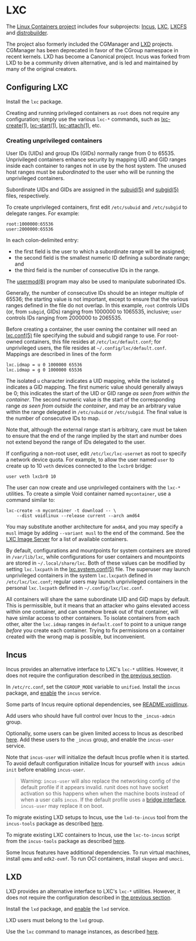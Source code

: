 # LXC

The [Linux Containers project](https://linuxcontainers.org/) includes four
subprojects: [Incus](https://linuxcontainers.org/incus/introduction/),
[LXC](https://linuxcontainers.org/lxc/introduction/),
[LXCFS](https://linuxcontainers.org/lxcfs/introduction/) and
[distrobuilder](https://linuxcontainers.org/distrobuilder/introduction/).

The project also formerly included the CGManager and
[LXD](https://canonical.com/lxd) projects. CGManager has been deprecated in
favor of the CGroup namespace in recent kernels. LXD has become a Canonical
project. Incus was forked from LXD to be a community driven alternative, and is
led and maintained by many of the original creators.

## Configuring LXC

Install the `lxc` package.

Creating and running privileged containers as `root` does not require any
configuration; simply use the various `lxc-*` commands, such as
[lxc-create(1)](https://man.voidlinux.org/lxc-create.1),
[lxc-start(1)](https://man.voidlinux.org/lxc-start.1),
[lxc-attach(1)](https://man.voidlinux.org/lxc-attach.1), etc.

### Creating unprivileged containers

User IDs (UIDs) and group IDs (GIDs) normally range from 0 to 65535.
Unprivileged containers enhance security by mapping UID and GID ranges inside
each container to ranges not in use by the host system. The unused host ranges
must be *subordinated* to the user who will be running the unprivileged
containers.

Subordinate UIDs and GIDs are assigned in the
[subuid(5)](https://man.voidlinux.org/subuid.5) and
[subgid(5)](https://man.voidlinux.org/subgid.5) files, respectively.

To create unprivileged containers, first edit `/etc/subuid` and `/etc/subgid` to
delegate ranges. For example:

```
root:1000000:65536
user:2000000:65536
```

In each colon-delimited entry:

- the first field is the user to which a subordinate range will be assigned;
- the second field is the smallest numeric ID defining a subordinate range; and
- the third field is the number of consecutive IDs in the range.

The [usermod(8)](https://man.voidlinux.org/usermod.8) program may also be used
to manipulate suborinated IDs.

Generally, the number of consecutive IDs should be an integer multiple of 65536;
the starting value is not important, except to ensure that the various ranges
defined in the file do not overlap. In this example, `root` controls UIDs (or,
from `subgid`, GIDs) ranging from 1000000 to 1065535, inclusive; `user` controls
IDs ranging from 2000000 to 2065535.

Before creating a container, the user owning the container will need an
[lxc.conf(5)](https://man.voidlinux.org/lxc.conf.5) file specifying the subuid
and subgid range to use. For root-owned containers, this file resides at
`/etc/lxc/default.conf`; for unprivileged users, the file resides at
`~/.config/lxc/default.conf`. Mappings are described in lines of the form

```
lxc.idmap = u 0 1000000 65536
lxc.idmap = g 0 1000000 65536
```

The isolated `u` character indicates a UID mapping, while the isolated `g`
indicates a GID mapping. The first numeric value should generally always be 0;
this indicates the start of the UID or GID range *as seen from within the
container*. The second numeric value is the start of the corresponding range *as
seen from outside the container*, and may be an arbitrary value within the range
delegated in `/etc/subuid` or `/etc/subgid`. The final value is the number of
consecutive IDs to map.

Note that, although the external range start is arbitrary, care must be taken to
ensure that the end of the range implied by the start and number does not extend
beyond the range of IDs delegated to the user.

If configuring a non-root user, edit `/etc/lxc/lxc-usernet` as root to specify a
network device quota. For example, to allow the user named `user` to create up
to 10 `veth` devices connected to the `lxcbr0` bridge:

```
user veth lxcbr0 10
```

The user can now create and use unprivileged containers with the `lxc-*`
utilities. To create a simple Void container named `mycontainer`, use a command
similar to:

```
lxc-create -n mycontainer -t download -- \
	--dist voidlinux --release current --arch amd64
```

You may substitute another architecture for `amd64`, and you may specify a
`musl` image by adding `--variant musl` to the end of the command. See the [LXC
Image Server](http://images.linuxcontainers.org) for a list of available
containers.

By default, configurations and mountpoints for system containers are stored in
`/var/lib/lxc`, while configurations for user containers and mountpoints are
stored in `~/.local/share/lxc`. Both of these values can be modified by setting
`lxc.lxcpath` in the
[lxc.system.conf(5)](https://man.voidlinux.org/lxc.system.conf.5) file. The
superuser may launch unprivileged containers in the system `lxc.lxcpath` defined
in `/etc/lxc/lxc.conf`; regular users may launch unprivileged containers in the
personal `lxc.lxcpath` defined in `~/.config/lxc/lxc.conf`.

All containers will share the same subordinate UID and GID maps by default. This
is permissible, but it means that an attacker who gains elevated access within
one container, and can somehow break out of that container, will have similar
access to other containers. To isolate containers from each other, alter the
`lxc.idmap` ranges in `default.conf` to point to a unique range *before* you
create each container. Trying to fix permissions on a container created with the
wrong map is possible, but inconvenient.

## Incus

Incus provides an alternative interface to LXC's `lxc-*` utilities. However, it
does not require the configuration described in [the previous section](#lxc).

In `/etc/rc.conf`, set the `CGROUP_MODE` variable to `unified`. Install the
`incus` package, and [enable](../services/index.md#enabling-services) the
`incus` service.

Some parts of Incus require optional dependencies, see
[README.voidlinux](../package-documentation/index.md).

Add users who should have full control over Incus to the `_incus-admin` group.

Optionally, some users can be given limited access to Incus as described
[here](https://linuxcontainers.org/incus/docs/main/howto/projects_confine/#confine-projects-to-specific-incus-users).
Add these users to the `_incus` group, and enable the `incus-user` service.

Note that `incus-user` will initialize the default Incus profile when it is
started. To avoid default configuration initialize Incus for yourself with
`incus admin init` before enabling `incus-user`.

> Warning: `incus-user` will also replace the networking config of the default
> profile if it appears invalid. runit does not have socket activation so this
> happens when when the machine boots instead of when a user calls `incus`. If
> the default profile uses a [bridge
> interface](../network/index.md#bridge-interfaces), `incus-user` may replace it
> on boot.

To migrate existing LXD setups to Incus, use the `lxd-to-incus` tool from the
`incus-tools` package as described
[here](https://linuxcontainers.org/incus/docs/main/howto/server_migrate_lxd/).

To migrate existing LXC containers to Incus, use the `lxc-to-incus` script from
the `incus-tools` package as described
[here](https://linuxcontainers.org/incus/docs/main/howto/migrate_from_lxc/).

Some Incus features have additional dependencies. To run virtual machines,
install `qemu` and `edk2-ovmf`. To run OCI containers, install `skopeo` and
`umoci`.

## LXD

LXD provides an alternative interface to LXC's `lxc-*` utilities. However, it
does not require the configuration described in [the previous section](#lxc).

Install the `lxd` package, and [enable](../services/index.md#enabling-services)
the `lxd` service.

LXD users must belong to the `lxd` group.

Use the `lxc` command to manage instances, as described
[here](https://documentation.ubuntu.com/lxd/en/latest/howto/).
